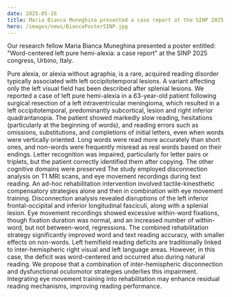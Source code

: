 ```yaml
---
date: 2025-05-16
title: Maria Bianca Muneghina presented a case report at the SINP 2025 congress. 
hero: /images/news/BiancaPosterSINP.jpg
---
```


Our research fellow Maria Bianca Muneghina presented a poster entitled: "Word-centered left pure hemi-alexia: a case report" at the SINP 2025 congress, Urbino, Italy. 

Pure alexia, or alexia without agraphia, is a rare, acquired reading disorder typically associated with left occipitotemporal lesions. A variant affecting only the left visual field has been described after splenial lesions. We reported a case of left pure hemi-alexia in a 63-year-old patient following surgical resection of a left intraventricular meningioma, which resulted in a left occipitotemporal, predominantly  subcortical, lesion and right inferior quadrantanopia. The patient showed markedly slow reading, hesitations (particularly at the beginning of words), and reading errors such as omissions, substitutions, and completions of initial letters, even when words were vertically oriented. Long  words were read more accurately than short ones, and non-words were frequently misread as real words based on their endings. Letter recognition was impaired, particularly for letter pairs or triplets, but the patient correctly identified them after copying. The other cognitive domains were preserved The study employed disconnection analysis on T1 MRI scans, and eye movement recordings during text reading. An ad-hoc rehabilitation intervention involved tactile-kinesthetic compensatory strategies alone and then in combination with eye movement training. Disconnection analysis revealed disruptions of the left inferior frontal-occipital and inferior longitudinal fasciculi, along with a splenial lesion. Eye movement recordings showed excessive within-word fixations, though fixation duration was normal, and an increased number of within-word, but not between-word, regressions. The combined rehabilitation strategy significantly improved word and text reading accuracy, with smaller effects on non-words. Left hemifield reading deficits are traditionally linked to inter-hemispheric right visual and left language areas. However, in this case, the deficit was word-centered and occurred also during natural reading. We propose that a combination of inter-hemispheric disconnection and dysfunctional oculomotor strategies underlies this impairment. Integrating eye movement training into rehabilitation may enhance residual reading mechanisms, improving reading performance.